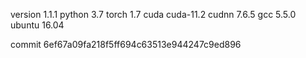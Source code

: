 version 1.1.1
python 3.7
torch 1.7
cuda cuda-11.2
cudnn 7.6.5
gcc 5.5.0
ubuntu 16.04

commit 6ef67a09fa218f5ff694c63513e944247c9ed896